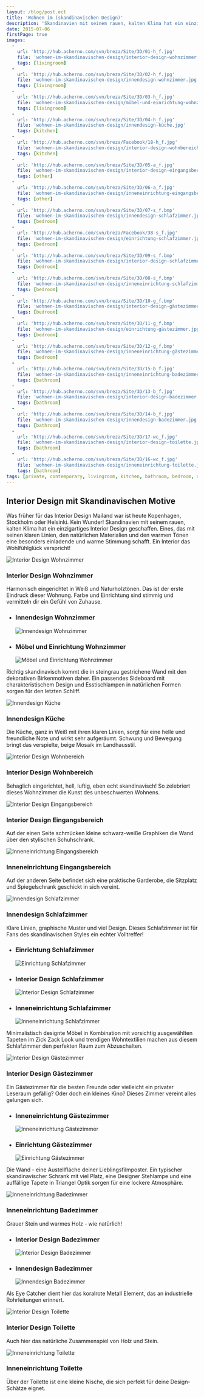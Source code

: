 ```yaml
---
layout: /blog/post.ect
title: 'Wohnen im (skandinavischen Design)'
description: 'Skandinavien mit seinem rauen, kalten Klima hat ein einzigartiges Interior Design geschaffen. Eines, das mit seinen klaren Linien, den natürlichen Materialien und den warmen Tönen eine besonders einladende und warme Stimmung schafft. Ein Interior das Wohlfühlglück verspricht!'
date: 2015-07-06
firstPage: true
images:
  -
    url: 'http://hub.acherno.com/svn/breza/Site/3D/01-h_f.jpg'
    file: 'wohnen-im-skandinavischen-design/interior-design-wohnzimmer.jpg'
    tags: [livingroom]
  -
    url: 'http://hub.acherno.com/svn/breza/Site/3D/02-h_f.jpg'
    file: 'wohnen-im-skandinavischen-design/innendesign-wohnzimmer.jpg'
    tags: [livingroom]
  -
    url: 'http://hub.acherno.com/svn/breza/Site/3D/03-h_f.jpg'
    file: 'wohnen-im-skandinavischen-design/möbel-und-einrichtung-wohnzimmer.jpg'
    tags: [livingroom]
  -
    url: 'http://hub.acherno.com/svn/breza/Site/3D/04-h_f.jpg'
    file: 'wohnen-im-skandinavischen-design/innendesign-küche.jpg'
    tags: [kitchen]
  -
    url: 'http://hub.acherno.com/svn/breza/Facebook/18-h_f.jpg'
    file: 'wohnen-im-skandinavischen-design/interior-design-wohnbereich.jpg'
    tags: [kitchen]
  -
    url: 'http://hub.acherno.com/svn/breza/Site/3D/05-a_f.jpg'
    file: 'wohnen-im-skandinavischen-design/interior-design-eingangsbereich.jpg'
    tags: [other]
  -
    url: 'http://hub.acherno.com/svn/breza/Site/3D/06-a_f.jpg'
    file: 'wohnen-im-skandinavischen-design/inneneinrichtung-eingangsbereich.jpg'
    tags: [other]
  -
    url: 'http://hub.acherno.com/svn/breza/Site/3D/07-s_f.bmp'
    file: 'wohnen-im-skandinavischen-design/innendesign-schlafzimmer.jpg'
    tags: [bedroom]
  -
    url: 'http://hub.acherno.com/svn/breza/Facebook/38-s_f.jpg'
    file: 'wohnen-im-skandinavischen-design/einrichtung-schlafzimmer.jpg'
    tags: [bedroom]
  -
    url: 'http://hub.acherno.com/svn/breza/Site/3D/09-s_f.bmp'
    file: 'wohnen-im-skandinavischen-design/interior-design-schlafzimmer.jpg'
    tags: [bedroom]
  -
    url: 'http://hub.acherno.com/svn/breza/Site/3D/08-s_f.bmp'
    file: 'wohnen-im-skandinavischen-design/inneneinrichtung-schlafzimmer.jpg'
    tags: [bedroom]
  -
    url: 'http://hub.acherno.com/svn/breza/Site/3D/10-g_f.bmp'
    file: 'wohnen-im-skandinavischen-design/interior-design-gästezimmer.jpg'
    tags: [bedroom]
  -
    url: 'http://hub.acherno.com/svn/breza/Site/3D/11-g_f.bmp'
    file: 'wohnen-im-skandinavischen-design/einrichtung-gästezimmer.jpg'
    tags: [bedroom]
  -
    url: 'http://hub.acherno.com/svn/breza/Site/3D/12-g_f.bmp'
    file: 'wohnen-im-skandinavischen-design/inneneinrichtung-gästezimmer.jpg'
    tags: [bedroom]
  -
    url: 'http://hub.acherno.com/svn/breza/Site/3D/15-b_f.jpg'
    file: 'wohnen-im-skandinavischen-design/inneneinrichtung-badezimmer.jpg'
    tags: [bathroom]
  -
    url: 'http://hub.acherno.com/svn/breza/Site/3D/13-b_f.jpg'
    file: 'wohnen-im-skandinavischen-design/interior-design-badezimmer.jpg'
    tags: [bathroom]
  -
    url: 'http://hub.acherno.com/svn/breza/Site/3D/14-b_f.jpg'
    file: 'wohnen-im-skandinavischen-design/innendesign-badezimmer.jpg'
    tags: [bathroom]
  -
    url: 'http://hub.acherno.com/svn/breza/Site/3D/17-wc_f.jpg'
    file: 'wohnen-im-skandinavischen-design/interior-design-toilette.jpg'
    tags: [bathroom]
  -
    url: 'http://hub.acherno.com/svn/breza/Site/3D/16-wc_f.jpg'
    file: 'wohnen-im-skandinavischen-design/inneneinrichtung-toilette.jpg'
    tags: [bathroom]
tags: [private, contemporary, livingroom, kitchen, bathroom, bedroom, other]
---
```

## **Interior Design** mit Skandinavischen Motive
Was früher für das Interior Design Mailand war ist heute Kopenhagen, Stockholm oder Helsinki.  Kein Wunder! Skandinavien mit seinem rauen, kalten Klima hat ein einzigartiges Interior Design geschaffen. Eines, das mit seinen klaren Linien, den natürlichen Materialien und den warmen Tönen eine besonders einladende und warme Stimmung schafft. Ein Interior das Wohlfühlglück verspricht!

![Interior Design Wohnzimmer](wohnen-im-skandinavischen-design/interior-design-wohnzimmer.jpg)
### Interior Design **Wohnzimmer**

Harmonisch eingerichtet in Weiß und Naturholztönen.  Das ist der erste Eindruck dieser Wohnung. Farbe und Einrichtung sind stimmig und vermitteln dir ein Gefühl von Zuhause.

-   ### Innendesign **Wohnzimmer**
    ![Innendesign Wohnzimmer](wohnen-im-skandinavischen-design/innendesign-wohnzimmer.jpg)
-   ### Möbel und Einrichtung **Wohnzimmer**
    ![Möbel und Einrichtung Wohnzimmer](wohnen-im-skandinavischen-design/möbel-und-einrichtung-wohnzimmer.jpg)

Richtig skandinavisch kommt die in steingrau gestrichene Wand mit den dekorativen Birkenmotiven daher.  Ein passendes Sideboard mit charakteristischem Design und Esstischlampen in natürlichen Formen sorgen für den letzten Schliff.

![Innendesign Küche](wohnen-im-skandinavischen-design/innendesign-küche.jpg)
### Innendesign **Küche**

Die Küche, ganz in Weiß mit ihren klaren Linien, sorgt für eine helle und freundliche Note und wirkt sehr aufgeräumt. Schwung und Bewegung  bringt das verspielte, beige Mosaik im Landhausstil. 

![Interior Design Wohnbereich](wohnen-im-skandinavischen-design/interior-design-wohnbereich.jpg)
### Interior Design **Wohnbereich**

Behaglich eingerichtet, hell,  luftig, eben echt skandinavisch! So zelebriert dieses Wohnzimmer die Kunst des unbeschwerten Wohnens.

![Interior Design Eingangsbereich](wohnen-im-skandinavischen-design/interior-design-eingangsbereich.jpg)
### Interior Design **Eingangsbereich**

Auf der einen Seite schmücken kleine schwarz-weiße Graphiken die Wand über den stylischen Schuhschrank.

![Inneneinrichtung Eingangsbereich](wohnen-im-skandinavischen-design/inneneinrichtung-eingangsbereich.jpg)
### Inneneinrichtung **Eingangsbereich**

Auf der anderen Seite befindet sich eine praktische Garderobe, die Sitzplatz und Spiegelschrank geschickt in sich vereint.

![Innendesign Schlafzimmer](wohnen-im-skandinavischen-design/innendesign-schlafzimmer.jpg)
### Innendesign **Schlafzimmer**

Klare Linien, graphische Muster und viel Design. Dieses Schlafzimmer ist für Fans des skandinavischen Styles ein echter Volltreffer!

-   ### Einrichtung **Schlafzimmer**
    ![Einrichtung Schlafzimmer](wohnen-im-skandinavischen-design/einrichtung-schlafzimmer.jpg)
-   ### Interior Design **Schlafzimmer**
    ![Interior Design Schlafzimmer](wohnen-im-skandinavischen-design/interior-design-schlafzimmer.jpg)
-   ### Inneneinrichtung **Schlafzimmer**
    ![Inneneinrichtung Schlafzimmer](wohnen-im-skandinavischen-design/inneneinrichtung-schlafzimmer.jpg)

Minimalistisch designte Möbel in Kombination mit vorsichtig ausgewählten Tapeten im Zick Zack Look und trendigen Wohntextilien machen aus diesem Schlafzimmer den perfekten Raum zum Abzuschalten. 

![Interior Design Gästezimmer](wohnen-im-skandinavischen-design/interior-design-gästezimmer.jpg)
### Interior Design **Gästezimmer**

Ein Gästezimmer für die besten Freunde oder vielleicht ein privater Leseraum gefällig? Oder doch ein kleines Kino? Dieses Zimmer vereint alles gelungen sich.

-   ### Inneneinrichtung **Gästezimmer**
    ![Inneneinrichtung Gästezimmer](wohnen-im-skandinavischen-design/inneneinrichtung-gästezimmer.jpg)
-   ### Einrichtung **Gästezimmer**
    ![Einrichtung Gästezimmer](wohnen-im-skandinavischen-design/einrichtung-gästezimmer.jpg)

Die Wand - eine Austellfläche deiner Lieblingsfilmposter. Ein typischer skandinavischer Schrank mit viel Platz, eine Designer Stehlampe und eine auffällige Tapete in Triangel Optik sorgen für eine lockere Atmosphäre.

![Inneneinrichtung Badezimmer](wohnen-im-skandinavischen-design/inneneinrichtung-badezimmer.jpg)
### Inneneinrichtung **Badezimmer**

Grauer Stein und warmes Holz - wie natürlich!

-   ### Interior Design **Badezimmer**
    ![Interior Design Badezimmer](wohnen-im-skandinavischen-design/interior-design-badezimmer.jpg)
-   ### Innendesign **Badezimmer**
    ![Innendesign Badezimmer](wohnen-im-skandinavischen-design/innendesign-badezimmer.jpg)

Als Eye Catcher dient hier das koralrote Metall Element, das an industrielle Rohrleitungen erinnert.

![Interior Design Toilette](wohnen-im-skandinavischen-design/interior-design-toilette.jpg)
### Interior Design **Toilette**

Auch hier das natürliche Zusammenspiel von Holz und Stein.

![Inneneinrichtung Toilette](wohnen-im-skandinavischen-design/inneneinrichtung-toilette.jpg)
### Inneneinrichtung **Toilette**

Über der Toilette ist eine kleine Nische, die sich perfekt für deine Design-Schätze eignet.
